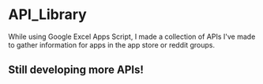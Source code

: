 # API_Library
While using Google Excel Apps Script, I made a collection of APIs I've made to gather information for apps in the app store or reddit groups.

## Still developing more APIs!
